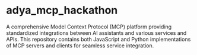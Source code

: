 # adya_mcp_hackathon
A comprehensive Model Context Protocol (MCP) platform providing standardized integrations between AI assistants and various services and APIs. This repository contains both JavaScript and Python implementations of MCP servers and clients for seamless service integration.
